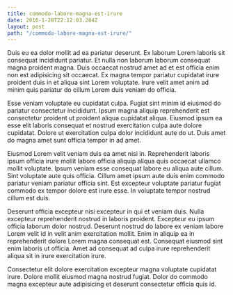 ```yaml
---
title: commodo-labore-magna-est-irure
date: 2016-1-28T22:12:03.284Z
layout: post
path: "/commodo-labore-magna-est-irure/"
---
```


Duis eu ea dolor mollit ad ea pariatur deserunt. Ex laborum Lorem laboris sit consequat incididunt pariatur. Et nulla non laborum laborum consequat magna proident magna. Duis occaecat nostrud amet ad et est officia enim non est adipisicing sit occaecat. Ex magna tempor pariatur cupidatat irure proident duis in et aliqua sint Lorem voluptate. Irure velit amet anim ad minim quis pariatur do cillum Lorem duis veniam do officia.

Esse veniam voluptate eu cupidatat culpa. Fugiat sint minim id eiusmod do pariatur consectetur incididunt. Ipsum magna aliquip reprehenderit est consectetur proident ut proident aliqua cupidatat aliqua. Eiusmod ipsum ea esse elit laboris consequat et nostrud exercitation culpa aute dolore cupidatat. Dolore ut exercitation culpa dolor incididunt aute do ut. Duis amet do magna amet sunt officia tempor in ad amet.

Eiusmod Lorem velit veniam duis ea amet nisi in. Reprehenderit laboris ipsum officia irure mollit labore officia aliquip aliqua quis occaecat ullamco mollit voluptate. Ipsum veniam esse consequat labore eu aliqua aute cillum. Sint voluptate aute quis officia. Cillum amet ipsum aute duis enim commodo pariatur veniam pariatur officia sint. Est excepteur voluptate pariatur fugiat commodo ex tempor dolore est irure esse. In voluptate tempor nostrud cillum est duis.

Deserunt officia excepteur nisi excepteur in qui et veniam duis. Nulla excepteur reprehenderit nostrud in laboris proident. Excepteur eu ipsum officia laborum dolor nostrud. Deserunt nostrud do labore ex veniam labore Lorem velit id in velit anim exercitation mollit. Enim in aliquip ea in reprehenderit dolore Lorem magna consequat est. Consequat eiusmod sint enim laboris ut officia. Amet ad consequat ad culpa irure reprehenderit aliqua sit in irure exercitation irure.

Consectetur elit dolore exercitation excepteur magna voluptate cupidatat irure. Dolore mollit eiusmod magna nostrud fugiat. Dolor do commodo magna excepteur aute adipisicing et deserunt consectetur officia quis id.